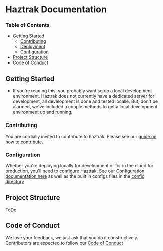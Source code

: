 # Haztrak Documentation

### Table of Contents

- [Getting Started](#getting-started)
    - [Contributing](#contributing)
    - [Deployment](#deployment)
    - [Configuration](#configuration)
- [Project Structure](#project-structure)
- [Code of Conduct](./CODE_OF_CONDUCT.md)

## Getting Started

- If you're reading this, you probably want setup a local development environment.
  Haztrak does not
  currently have a dedicated server for development, all development is done and tested
  localle.
  But, don't be alarmed, we've included a couple methods to get a local development
  environment up
  and running.

### Contributing

You are cordially invited to contribute to haztrak. Please see
our [guide on how to contribute](/docs/CONTRIBUTING.md).

### Configuration

Whether you're deploying locally for development or for in the cloud for production,
you'll need to
configure Haztrak. See
our [Configuration documentation here](/docs/haztrak_book/src/Setup/configuration.md) as
well as the built
in configs files
in the [config directory](/configs)

## Project Structure

ToDo

## Code of Conduct

We love your feedback, we just ask that you do it constructively. Contributors are
expected to
follow our [Code of Conduct](/docs/CODE_OF_CONDUCT.md)
